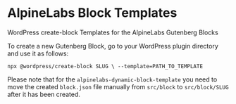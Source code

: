 # AlpineLabs Block Templates
WordPress create-block Templates for the AlpineLabs Gutenberg Blocks

To create a new Gutenberg Block, go to your WordPress plugin directory and use it as follows:

``npx @wordpress/create-block SLUG \ --template=PATH_TO_TEMPLATE``

Please note that for the ``alpinelabs-dynamic-block-template`` you need to move the created ``block.json`` file manually from ``src/block`` to ``src/block/SLUG`` after it has been created.
